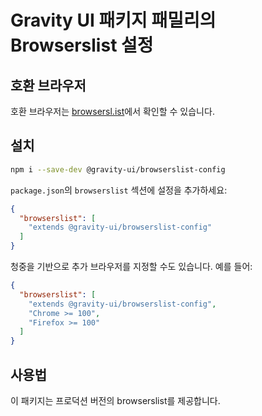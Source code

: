 # Gravity UI 패키지 패밀리의 Browserslist 설정

## 호환 브라우저

호환 브라우저는 [browsersl.ist](https://browsersl.ist/#q=last%202%20major%20versions%20and%20last%202%20years%20and%20fully%20supports%20es6%20and%20%3E%200.05%25%0Anot%20dead%0Anot%20op_mini%20all%0Anot%20and_qq%20%3E%200%0Anot%20and_uc%20%3E%200%0AFirefox%20ESR%0AChrome%20%3E%200%20and%20last%202%20years%20and%20%3E%200.05%25%0ASafari%20%3E%200%20and%20last%202%20years%20and%20%3E%200.05%25%0AFirefox%20%3E%200%20and%20last%202%20years%20and%20%3E%200.01%25)에서 확인할 수 있습니다.

## 설치

```bash
npm i --save-dev @gravity-ui/browserslist-config
```

`package.json`의 `browserslist` 섹션에 설정을 추가하세요:

```json
{
  "browserslist": [
    "extends @gravity-ui/browserslist-config"
  ]
}
```

청중을 기반으로 추가 브라우저를 지정할 수도 있습니다. 예를 들어:

```json
{
  "browserslist": [
    "extends @gravity-ui/browserslist-config",
    "Chrome >= 100",
    "Firefox >= 100"
  ]
}
```

## 사용법

이 패키지는 프로덕션 버전의 browserslist를 제공합니다.